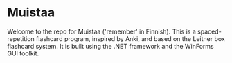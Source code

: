 # Muistaa

Welcome to the repo for Muistaa ('remember' in Finnish). This is a spaced-repetition flashcard program, inspired by Anki, and based on the Leitner box flashcard system. It is built using the .NET framework and the WinForms GUI toolkit.
